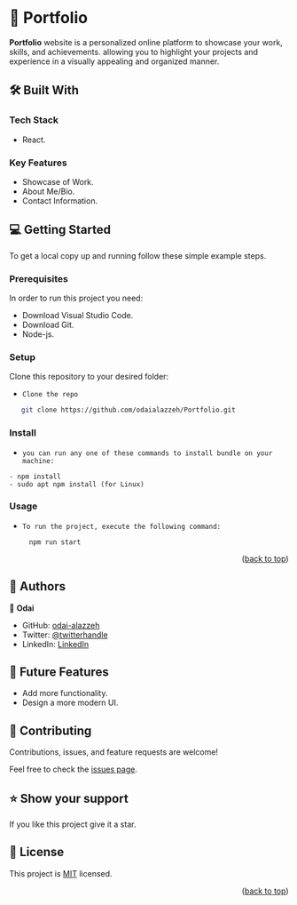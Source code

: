  <br/>

# 📖 Portfolio <a name="about-project"></a>


**Portfolio** website is a personalized online platform to showcase your work, skills, and achievements. allowing you to highlight your projects and experience in a visually appealing and organized manner.

## 🛠 Built With <a name="built-with"></a>

### Tech Stack <a name="tech-stack"></a>

- React.

### Key Features <a name="key-features"></a>

- Showcase of Work.
- About Me/Bio.
- Contact Information.

<!-- GETTING STARTED -->

## 💻 Getting Started <a name="getting-started"></a>

To get a local copy up and running follow these simple example steps.

### Prerequisites

In order to run this project you need:

- Download Visual Studio Code.
- Download Git.
- Node-js.

### Setup

Clone this repository to your desired folder:
 
- `Clone the repo`
```sh
   git clone https://github.com/odaialazzeh/Portfolio.git
```
### Install


- `you can run any one of these commands to install bundle on your machine:`
```
- npm install
- sudo apt npm install (for Linux)
```

### Usage

- `To run the project, execute the following command:`
 ```
      npm run start
```

<p align="right">(<a href="#readme-top">back to top</a>)</p>

<!-- AUTHORS -->

## 👥 Authors <a name="author"></a>

👤 **Odai**

- GitHub: [odai-alazzeh](https://github.com/odaialazzeh)
- Twitter: [@twitterhandle](https://twitter.com/odaialazzeh4)
- LinkedIn: [LinkedIn](https://www.linkedin.com/in/odaialazzeh/)

<!-- FUTURE FEATURES -->

## 🔭 Future Features <a name="future-features"></a>

 - Add more functionality.
 - Design a more modern UI.

<!-- CONTRIBUTING -->

## 🤝 Contributing <a name="contributing"></a>

Contributions, issues, and feature requests are welcome!

Feel free to check the [issues page](https://github.com/odaialazzeh/Portfolio/issues).

<!-- SUPPORT -->

## ⭐️ Show your support <a name="support"></a>

If you like this project give it a star.

<!-- LICENSE -->

## 📝 License <a name="license"></a>

This project is [MIT](./LICENSE) licensed.

<p align="right">(<a href="#readme-top">back to top</a>)</p>
